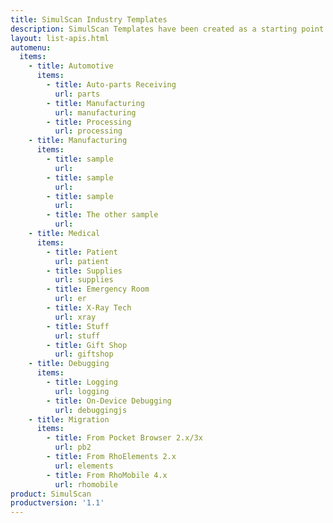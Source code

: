 ```yaml
---
title: SimulScan Industry Templates
description: SimulScan Templates have been created as a starting point for use in specific industries.
layout: list-apis.html
automenu:
  items:
    - title: Automotive
      items:
        - title: Auto-parts Receiving
          url: parts
        - title: Manufacturing
          url: manufacturing
        - title: Processing
          url: processing
    - title: Manufacturing
      items:
        - title: sample
          url: 
        - title: sample
          url: 
        - title: sample
          url: 
        - title: The other sample
          url: 
    - title: Medical
      items:
        - title: Patient
          url: patient
        - title: Supplies
          url: supplies
        - title: Emergency Room
          url: er
        - title: X-Ray Tech
          url: xray
        - title: Stuff
          url: stuff
        - title: Gift Shop
          url: giftshop
    - title: Debugging
      items:
        - title: Logging
          url: logging
        - title: On-Device Debugging
          url: debuggingjs
    - title: Migration
      items:
        - title: From Pocket Browser 2.x/3x
          url: pb2
        - title: From RhoElements 2.x
          url: elements
        - title: From RhoMobile 4.x
          url: rhomobile
product: SimulScan
productversion: '1.1'
---
```


